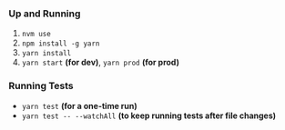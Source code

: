 ### Up and Running 
1. `nvm use`
2. `npm install -g yarn`
3. `yarn install`
4. `yarn start` **(for dev)**, `yarn prod` **(for prod)**

### Running Tests
- `yarn test` **(for a one-time run)**
- `yarn test -- --watchAll` **(to keep running tests after file changes)**
